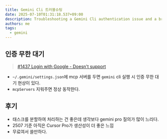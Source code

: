 ```yaml
---
title: Gemini Cli 트러블슈팅
date: 2025-07-10T01:31:18.537+09:00
description: Troubleshooting a Gemini Cli authentication issue and a brief review of its performance.
authors: me
tags:
  - gemini
---
```


## 인증 무한 대기

> [#1437 Login with Google - Doesn't support](https://github.com/google-gemini/gemini-cli/issues/1437)

- `~/.gemini/settings.json`에 mcp 서버를 두면 `gemini` cli 실행 시 인증 무한 대기 현상이 있다.
- `mcpServers` 지워주면 정상 동작한다.

## 후기

- 태스크를 분할하여 처리하는 건 좋은데 생각보다 gemini pro 질의가 많이 느리다.
- 2507 기준 아직은 Cursor Pro가 생산성이 더 좋은 느낌
- 무료여서 쓸만하다.
